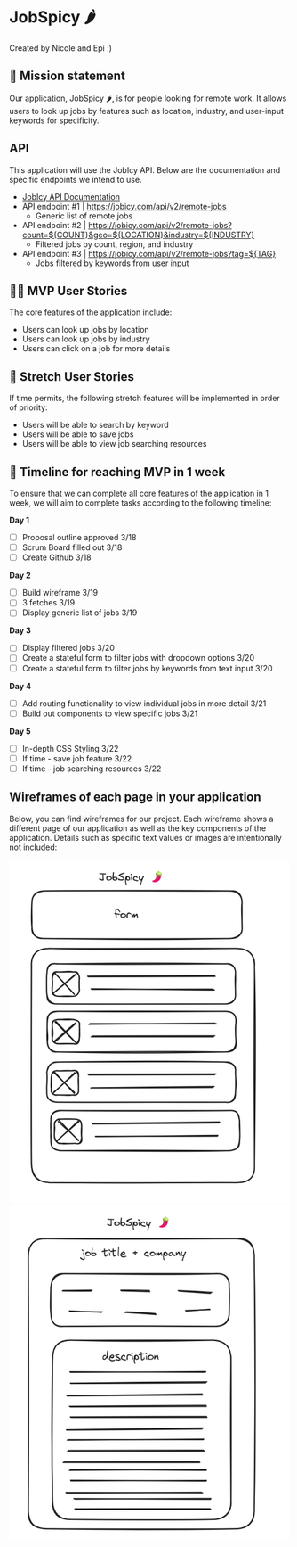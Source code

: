 # JobSpicy 🌶️

Created by Nicole and Epi :)

## 🚀 Mission statement

Our application, JobSpicy 🌶️, is for people looking for remote work. It allows users to look up jobs by features such as location, industry, and user-input keywords for specificity.

## API

This application will use the JobIcy API. Below are the documentation and specific endpoints we intend to use.

- [JobIcy API Documentation](https://jobicy.com/jobs-rss-feed)
- API endpoint #1 | https://jobicy.com/api/v2/remote-jobs
  - Generic list of remote jobs
- API endpoint #2 | https://jobicy.com/api/v2/remote-jobs?count=${COUNT}&geo=${LOCATION}&industry=${INDUSTRY} 
  - Filtered jobs by count, region, and industry
- API endpoint #3 | https://jobicy.com/api/v2/remote-jobs?tag=${TAG}
  - Jobs filtered by keywords from user input

## 👩‍💻 MVP User Stories

The core features of the application include:

* Users can look up jobs by location
* Users can look up jobs by industry
* Users can click on a job for more details 

## 🤔 Stretch User Stories

If time permits, the following stretch features will be implemented in order of priority:

* Users will be able to search by keyword
* Users will be able to save jobs
* Users will be able to view job searching resources

## 📆 Timeline for reaching MVP in 1 week

To ensure that we can complete all core features of the application in 1 week, we will aim to complete tasks according to the following timeline:

**Day 1**
- [ ] Proposal outline approved 3/18
- [ ] Scrum Board filled out 3/18
- [ ] Create Github 3/18

**Day 2**
- [ ] Build wireframe 3/19
- [ ] 3 fetches 3/19
- [ ] Display generic list of jobs 3/19

**Day 3**
- [ ] Display filtered jobs 3/20
- [ ] Create a stateful form to filter jobs with dropdown options 3/20
- [ ] Create a stateful form to filter jobs by keywords from text input 3/20

**Day 4**
- [ ] Add routing functionality to view individual jobs in more detail 3/21
- [ ] Build out components to view specific jobs 3/21

**Day 5**
- [ ] In-depth CSS Styling 3/22
- [ ] If time - save job feature 3/22
- [ ] If time - job searching resources 3/22

## Wireframes of each page in your application

Below, you can find wireframes for our project. Each wireframe shows a different page of our application as well as the key components of the application. Details such as specific text values or images are intentionally not included:

![home page](img/wireframe-all-jobs.png)
![individual job route](img/wireframe-individual-job.png)




